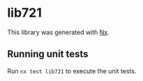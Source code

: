 # lib721

This library was generated with [Nx](https://nx.dev).

## Running unit tests

Run `nx test lib721` to execute the unit tests.

